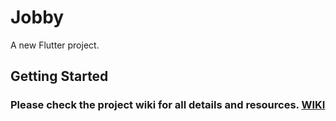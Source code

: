 # Jobby

A new Flutter project.

## Getting Started

### Please check the project wiki for all details and resources. [WIKI](https://github.com/Mastersam07/jobby/wiki)


